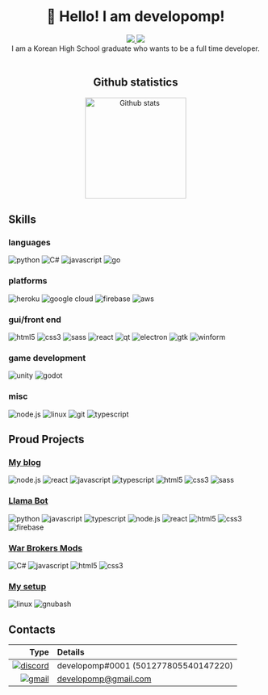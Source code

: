 <h1 align="center">👋 Hello! I am developomp!</h1>

<p align="center">
	<a href="https://developomp.com">
		<img src="https://img.shields.io/badge/my_blog-grey?style=for-the-badge" />
	</a>
	<a href="https://www.buymeacoffee.com/developomp">
		<img src="https://img.shields.io/badge/buy_me_a_coffee-yellow?style=for-the-badge" />
	</a>
	<br />
	I am a Korean High School graduate who wants to be a full time developer.<br />
    <br />
</p>

<h2  align="center"><b>Github statistics</b></h2>
<p align="center">
	<a href="https://github.com/anuraghazra/github-readme-stats#github-stats-card">
		<img alt="Github stats" src="https://github-readme-stats.vercel.app/api?username=developomp&show_icons=true&count_private=true&theme=dark" height="200"/>
	</a>
</p>

## Skills

<!-- https://github.com/simple-icons/simple-icons/blob/develop/slugs.md -->

### **languages**

![python](https://img.shields.io/badge/python-1171AE?style=for-the-badge&logo=python&logoColor=white)
![C#](https://img.shields.io/badge/C%23-350064?style=for-the-badge&logo=c-sharp&logoColor=white)
![javascript](https://img.shields.io/badge/JavaScript-F7DF1E?style=for-the-badge&logo=javascript&logoColor=black)
![go](https://img.shields.io/badge/go-00A8CE?style=for-the-badge&logo=go&logoColor=white)

### **platforms**

![heroku](https://img.shields.io/badge/Heroku-550092?style=for-the-badge&logo=heroku&logoColor=white)
![google cloud](https://img.shields.io/badge/Google_Cloud-4285F4?style=for-the-badge&logo=google-cloud&logoColor=white)
![firebase](https://img.shields.io/badge/firebase-FAC207?style=for-the-badge&logo=firebase&logoColor=white)
![aws](https://img.shields.io/badge/aws-FF8300?style=for-the-badge&logo=amazonaws&logoColor=white)

### **gui/front end**

![html5](https://img.shields.io/badge/HTML5-E34F26?style=for-the-badge&logo=html5&logoColor=white)
![css3](https://img.shields.io/badge/CSS3-1255AA?style=for-the-badge&logo=css3&logoColor=white)
![sass](https://img.shields.io/badge/Sass-D93491?style=for-the-badge&logo=sass&logoColor=white)
![react](https://img.shields.io/badge/React-202020?style=for-the-badge&logo=react&logoColor=61DAFB)
![qt](https://img.shields.io/badge/qt-00D74C?style=for-the-badge&logo=qt&logoColor=white)
![electron](https://img.shields.io/badge/electron-292B37?style=for-the-badge&logo=electron&logoColor=78E5ED)
![gtk](https://img.shields.io/badge/gtk-6195C6?style=for-the-badge)
![winform](https://img.shields.io/badge/winform-004B7C?style=for-the-badge)

### **game development**

![unity](https://img.shields.io/badge/unity-black?style=for-the-badge&logo=unity&logoColor=white)
![godot](https://img.shields.io/badge/godot-2684B7?style=for-the-badge&logo=godotengine&logoColor=white)

### **misc**

![node.js](https://img.shields.io/badge/Node.js-303030?style=for-the-badge&logo=node.js&logoColor=white)
![linux](https://img.shields.io/badge/linux-1E1E1E?style=for-the-badge&logo=linux&logoColor=white)
![git](https://img.shields.io/badge/git-FE0022?style=for-the-badge&logo=git&logoColor=white)
![typescript](https://img.shields.io/badge/typescript-1D6BBE?style=for-the-badge&logo=typescript&logoColor=white)

## Proud Projects

### [My blog](https://github.com/developomp/developomp-site)

![node.js](https://img.shields.io/badge/Node.js-303030?style=for-the-badge&logo=node.js&logoColor=white)
![react](https://img.shields.io/badge/React-202020?style=for-the-badge&logo=react&logoColor=61DAFB)
![javascript](https://img.shields.io/badge/JavaScript-F7DF1E?style=for-the-badge&logo=javascript&logoColor=black)
![typescript](https://img.shields.io/badge/typescript-1D6BBE?style=for-the-badge&logo=typescript&logoColor=white)
![html5](https://img.shields.io/badge/HTML5-E34F26?style=for-the-badge&logo=html5&logoColor=white)
![css3](https://img.shields.io/badge/CSS3-1255AA?style=for-the-badge&logo=css3&logoColor=white)
![sass](https://img.shields.io/badge/Sass-D93491?style=for-the-badge&logo=sass&logoColor=white)

### [Llama Bot](https://github.com/llama-bot)

![python](https://img.shields.io/badge/python-1171AE?style=for-the-badge&logo=python&logoColor=white)
![javascript](https://img.shields.io/badge/JavaScript-F7DF1E?style=for-the-badge&logo=javascript&logoColor=black)
![typescript](https://img.shields.io/badge/typescript-1D6BBE?style=for-the-badge&logo=typescript&logoColor=white)
![node.js](https://img.shields.io/badge/Node.js-303030?style=for-the-badge&logo=node.js&logoColor=white)
![react](https://img.shields.io/badge/React-202020?style=for-the-badge&logo=react&logoColor=61DAFB)
![html5](https://img.shields.io/badge/HTML5-E34F26?style=for-the-badge&logo=html5&logoColor=white)
![css3](https://img.shields.io/badge/CSS3-1255AA?style=for-the-badge&logo=css3&logoColor=white)
![firebase](https://img.shields.io/badge/firebase-FAC207?style=for-the-badge&logo=firebase&logoColor=white)

### [War Brokers Mods](https://github.com/War-Brokers-Mods)

![C#](https://img.shields.io/badge/C%23-350064?style=for-the-badge&logo=c-sharp&logoColor=white)
![javascript](https://img.shields.io/badge/JavaScript-F7DF1E?style=for-the-badge&logo=javascript&logoColor=black)
![html5](https://img.shields.io/badge/HTML5-E34F26?style=for-the-badge&logo=html5&logoColor=white)
![css3](https://img.shields.io/badge/CSS3-1255AA?style=for-the-badge&logo=css3&logoColor=white)

### [My setup](https://github.com/developomp/setup)

![linux](https://img.shields.io/badge/linux-1E1E1E?style=for-the-badge&logo=linux&logoColor=white)
![gnubash](https://img.shields.io/badge/bash-283037?style=for-the-badge&logo=gnubash&logoColor=white)

## Contacts

|                                                                                                                            Type | Details                              |
| ------------------------------------------------------------------------------------------------------------------------------: | :----------------------------------- |
| [![discord](https://img.shields.io/badge/discord-5865F2?style=for-the-badge&logo=discord&logoColor=white)](https://discord.com) | developomp#0001 (501277805540147220) |
|   [![gmail](https://img.shields.io/badge/gmail-FF0027?style=for-the-badge&logo=gmail&logoColor=white)](https://mail.google.com) | developomp@gmail.com                 |
